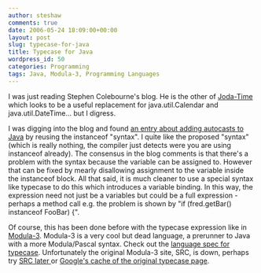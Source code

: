 ```yaml
---
author: steshaw
comments: true
date: 2006-05-24 18:09:00+00:00
layout: post
slug: typecase-for-java
title: Typecase for Java
wordpress_id: 50
categories: Programming
tags: Java, Modula-3, Programming Languages
---
```


I was just reading Stephen Colebourne's blog. He is the other of [Joda-Time](http://joda-time.sourceforge.net/) which looks to be a useful replacement for java.util.Calendar and java.util.DateTime... but I digress.

I was digging into the blog and found [an entry about adding autocasts to Java](http://www.jroller.com/page/scolebourne?entry=adding_auto_casts_to_java) by reusing the instanceof "syntax". I quite like the proposed "syntax" (which is really nothing, the compiler just detects were you are using instanceof already). The consensus in the blog comments is that there's a problem with the syntax because the variable can be assigned to. However that can be fixed by mearly disallowing assignment to the variable inside the instanceof block. All that said, it is much cleaner to use a special syntax like typecase to do this which introduces a variable binding. In this way, the expression need not just be a variables but could be a full expression - perhaps a method call e.g. the problem is shown by "if (fred.getBar() instanceof FooBar) {".

Of course, this has been done before with the typecase expression like in [Modula-3](http://en.wikipedia.org/wiki/Modula-3). Modula-3 is a very cool but dead language, a prerunner to Java with a more Modula/Pascal syntax. Check out the [language spec for typecase](http://www-plan.cs.colorado.edu/diwan/modula3/typecase.html). Unfortunately the original Modula-3 site, SRC, is down, perhaps try [ SRC later ](http://research.compaq.com/SRC/m3defn/html/typecase.html) or [Google's cache of the original typecase page](http://66.249.93.104/search?q=cache:hHoV1NdS_AYJ:research.compaq.com/SRC/m3defn/html/typecase.html+typecase+modula-3&hl=en&amp;amp;gl=uk&ct=clnk&cd=1).
